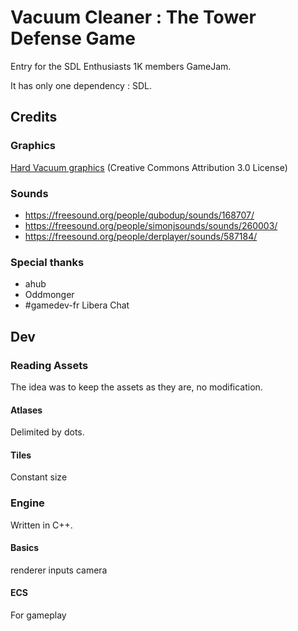 # Vacuum Cleaner : The Tower Defense Game

Entry for the SDL Enthusiasts 1K members GameJam.

It has only one dependency : SDL.

## Credits

### Graphics

[Hard Vacuum graphics](https://lostgarden.home.blog/2005/03/27/game-post-mortem-hard-vacuum/)
(Creative Commons Attribution 3.0 License)

### Sounds

 * https://freesound.org/people/qubodup/sounds/168707/
 * https://freesound.org/people/simonjsounds/sounds/260003/
 * https://freesound.org/people/derplayer/sounds/587184/

### Special thanks

 * ahub
 * Oddmonger
 * #gamedev-fr Libera Chat

## Dev

### Reading Assets

The idea was to keep the assets as they are, no modification.

#### Atlases

Delimited by dots.

#### Tiles

Constant size

### Engine

Written in C++.

#### Basics

renderer inputs camera

#### ECS

For gameplay


